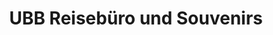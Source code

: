 ---
title: "UBB Reisebüro und Souvenirs"
url: /wolgast/ubb-reisebuero-und-souvenirs/
shop: Reisebüro
---